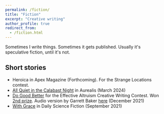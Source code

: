```yaml
---
permalink: /fiction/
title: "Fiction"
excerpt: "Creative writing"
author_profile: true
redirect_from: 
  - /fiction.html
---
```



Sometimes I write things. Sometimes it gets published. Usually it's speculative fiction, until it's not.

## Short stories
- Heroica in Apex Magazine (Forthcoming). For the Strange Locations contest.
- [All Quiet in the Calabast Night](https://aurealis.com.au/store/10408/) in Aurealis (March 2024)
- [Do Good Better](https://forum.effectivealtruism.org/posts/SQZKZe3MLjiAuyxGJ/creative-writing-contest-fiction-do-good-better) for the Effective Altruism Creative Writing Contest. Won [2nd prize](https://forum.effectivealtruism.org/posts/gySGqztQvaEScokwL/creative-writing-contest-the-winning-entries). Audio version by Garrett Baker [here](https://anchor.fm/ea-forum-podcast/episodes/Do-good-better-Creative-Writing-Contest-Fiction-joint-2nd-prize-winner--by-Andrew-Kao--read-by-David-Reinstein-e1ce0fo) (December 2021)
- [With Grace](https://dailysciencefiction.com/fantasy/fairy-tales/andrew-kao/with-grace) in Daily Science Fiction (September 2021)